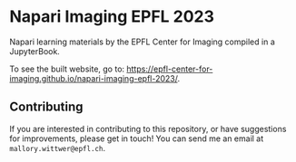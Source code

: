 # Napari Imaging EPFL 2023

Napari learning materials by the EPFL Center for Imaging compiled in a JupyterBook.

To see the built website, go to: https://epfl-center-for-imaging.github.io/napari-imaging-epfl-2023/.

## Contributing

If you are interested in contributing to this repository, or have suggestions for improvements, please get in touch!
You can send me an email at `mallory.wittwer@epfl.ch`.
